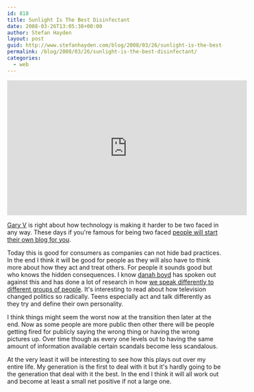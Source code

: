 ```yaml
---
id: 818
title: Sunlight Is The Best Disinfectant
date: 2008-03-26T13:05:38+00:00
author: Stefan Hayden
layout: post
guid: http://www.stefanhayden.com/blog/2008/03/26/sunlight-is-the-best-disinfectant/
permalink: /blog/2008/03/26/sunlight-is-the-best-disinfectant/
categories:
  - web
---
```

<iframe width="560" height="315" src="http://www.youtube.com/embed/xg2MukcqbdE&hl=en" title="YouTube video player" frameborder="0" allow="accelerometer; autoplay; clipboard-write; encrypted-media; gyroscope; picture-in-picture" allowfullscreen></iframe>

<a href="http://tv.winelibrary.com/">Gary V</a> is right about how technology is making it harder to be two faced in any way. These days if you're famous for being two faced <a href="http://fakesteve.blogspot.com/">people will start their own blog for you</a>.

Today this is good for consumers as companies can not hide bad practices. In the end I think it will be good for people as they will also have to think more about how they act and treat others. For people it sounds good but who knows the hidden consequences. I know <a href="http://www.danah.org/">danah boyd</a> has spoken out against this and has done a lot of research in how <a href="http://www.danah.org/papers/BlogTalkReloaded.html">we speak differently to different groups of people</a>. It's interesting to read about how television changed politics so radically. Teens especially act and talk differently as they try and define their own personality.

I think things might seem the worst now at the transition then later at the end. Now as some people are more public then other there will be people getting fired for publicly saying the wrong thing or having the wrong pictures up. Over time though as every one levels out to having the same amount of information available certain scandals become less scandalous.

At the very least it will be interesting to see how this plays out over my entire life. My generation is the first to deal with it but it's hardly going to be the generation that deal with it the best. In the end I think it will all work out and become at least a small net positive if not a large one.